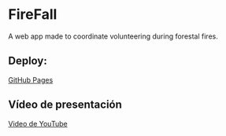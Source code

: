 # FireFall

A web app made to coordinate volunteering during forestal fires.

## Deploy:

[GitHub Pages](https://middiz.github.io/Hack4Good/)

## Vídeo de presentación

[Video de YouTube](https://youtube.com/shorts/f6VmxggLh6o)

